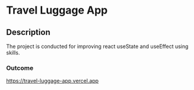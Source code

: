 # Travel Luggage App
## Description
The project is conducted for improving react useState and useEffect using skills.
### Outcome
https://travel-luggage-app.vercel.app
